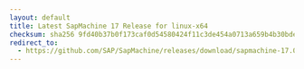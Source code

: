 ```yaml
---
layout: default
title: Latest SapMachine 17 Release for linux-x64
checksum: sha256 9fd40b37b0f173caf0d54580424f11c3de454a0713a659b4b30bdeb0b6ba6d95
redirect_to:
  - https://github.com/SAP/SapMachine/releases/download/sapmachine-17.0.11/sapmachine-jdk-17.0.11_linux-x64_bin.tar.gz
---
```

